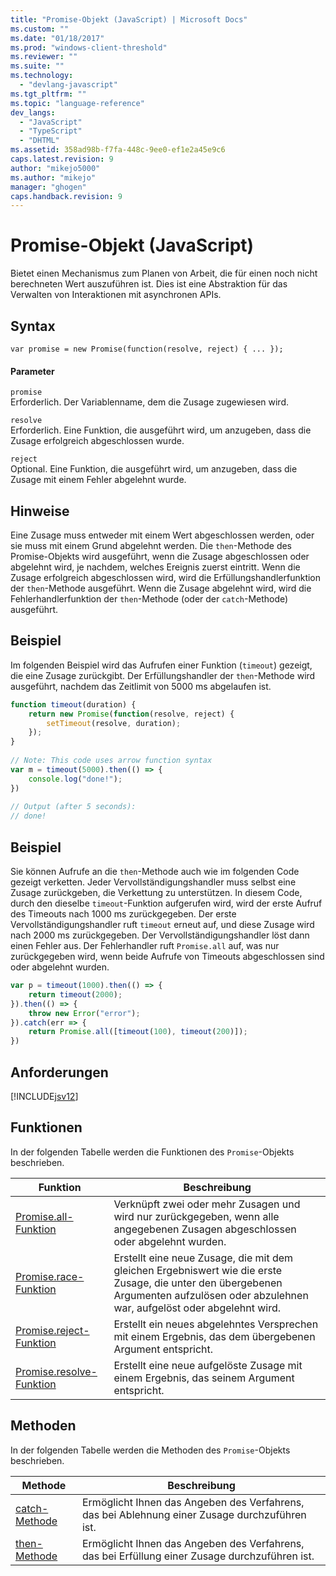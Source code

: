 ```yaml
---
title: "Promise-Objekt (JavaScript) | Microsoft Docs"
ms.custom: ""
ms.date: "01/18/2017"
ms.prod: "windows-client-threshold"
ms.reviewer: ""
ms.suite: ""
ms.technology: 
  - "devlang-javascript"
ms.tgt_pltfrm: ""
ms.topic: "language-reference"
dev_langs: 
  - "JavaScript"
  - "TypeScript"
  - "DHTML"
ms.assetid: 358ad98b-f7fa-448c-9ee0-ef1e2a45e9c6
caps.latest.revision: 9
author: "mikejo5000"
ms.author: "mikejo"
manager: "ghogen"
caps.handback.revision: 9
---
```

# Promise-Objekt (JavaScript)
Bietet einen Mechanismus zum Planen von Arbeit, die für einen noch nicht berechneten Wert auszuführen ist.  Dies ist eine Abstraktion für das Verwalten von Interaktionen mit asynchronen APIs.  
  
## Syntax  
  
```  
var promise = new Promise(function(resolve, reject) { ... });  
```  
  
#### Parameter  
 `promise`  
 Erforderlich.  Der Variablenname, dem die Zusage zugewiesen wird.  
  
 `resolve`  
 Erforderlich.  Eine Funktion, die ausgeführt wird, um anzugeben, dass die Zusage erfolgreich abgeschlossen wurde.  
  
 `reject`  
 Optional.  Eine Funktion, die ausgeführt wird, um anzugeben, dass die Zusage mit einem Fehler abgelehnt wurde.  
  
## Hinweise  
 Eine Zusage muss entweder mit einem Wert abgeschlossen werden, oder sie muss mit einem Grund abgelehnt werden.  Die `then`\-Methode des Promise\-Objekts wird ausgeführt, wenn die Zusage abgeschlossen oder abgelehnt wird, je nachdem, welches Ereignis zuerst eintritt.  Wenn die Zusage erfolgreich abgeschlossen wird, wird die Erfüllungshandlerfunktion der `then`\-Methode ausgeführt.  Wenn die Zusage abgelehnt wird, wird die Fehlerhandlerfunktion der `then`\-Methode \(oder der `catch`\-Methode\) ausgeführt.  
  
## Beispiel  
 Im folgenden Beispiel wird das Aufrufen einer Funktion \(`timeout`\) gezeigt, die eine Zusage zurückgibt.  Der Erfüllungshandler der `then`\-Methode wird ausgeführt, nachdem das Zeitlimit von 5000 ms abgelaufen ist.  
  
```javascript  
function timeout(duration) {  
    return new Promise(function(resolve, reject) {  
        setTimeout(resolve, duration);  
    });  
}  
  
// Note: This code uses arrow function syntax  
var m = timeout(5000).then(() => {  
    console.log("done!");  
})  
  
// Output (after 5 seconds):  
// done!  
```  
  
## Beispiel  
 Sie können Aufrufe an die `then`\-Methode auch wie im folgenden Code gezeigt verketten.  Jeder Vervollständigungshandler muss selbst eine Zusage zurückgeben, die Verkettung zu unterstützen.  In diesem Code, durch den dieselbe `timeout`\-Funktion aufgerufen wird, wird der erste Aufruf des Timeouts nach 1000 ms zurückgegeben.  Der erste Vervollständigungshandler ruft `timeout` erneut auf, und diese Zusage wird nach 2000 ms zurückgegeben.  Der Vervollständigungshandler löst dann einen Fehler aus.  Der Fehlerhandler ruft `Promise.all` auf, was nur zurückgegeben wird, wenn beide Aufrufe von Timeouts abgeschlossen sind oder abgelehnt wurden.  
  
```javascript  
var p = timeout(1000).then(() => {  
    return timeout(2000);  
}).then(() => {  
    throw new Error("error");  
}).catch(err => {  
    return Promise.all([timeout(100), timeout(200)]);  
})  
```  
  
## Anforderungen  
 [!INCLUDE[jsv12](../../includes/jsv12-md.md)]  
  
## Funktionen  
 In der folgenden Tabelle werden die Funktionen des `Promise`\-Objekts beschrieben.  
  
|Funktion|Beschreibung|  
|--------------|------------------|  
|[Promise.all\-Funktion](../../javascript/reference/promise-all-function-promise.md)|Verknüpft zwei oder mehr Zusagen und wird nur zurückgegeben, wenn alle angegebenen Zusagen abgeschlossen oder abgelehnt wurden.|  
|[Promise.race\-Funktion](../../javascript/reference/promise-race-function-promise.md)|Erstellt eine neue Zusage, die mit dem gleichen Ergebniswert wie die erste Zusage, die unter den übergebenen Argumenten aufzulösen oder abzulehnen war, aufgelöst oder abgelehnt wird.|  
|[Promise.reject\-Funktion](../../javascript/reference/promise-reject-function-promise.md)|Erstellt ein neues abgelehntes Versprechen mit einem Ergebnis, das dem übergebenen Argument entspricht.|  
|[Promise.resolve\-Funktion](../../javascript/reference/promise-resolve-function-promise.md)|Erstellt eine neue aufgelöste Zusage mit einem Ergebnis, das seinem Argument entspricht.|  
  
## Methoden  
 In der folgenden Tabelle werden die Methoden des `Promise`\-Objekts beschrieben.  
  
|Methode|Beschreibung|  
|-------------|------------------|  
|[catch\-Methode](../../javascript/reference/catch-method-promise.md)|Ermöglicht Ihnen das Angeben des Verfahrens, das bei Ablehnung einer Zusage durchzuführen ist.|  
|[then\-Methode](../../javascript/reference/then-method-promise.md)|Ermöglicht Ihnen das Angeben des Verfahrens, das bei Erfüllung einer Zusage durchzuführen ist.|